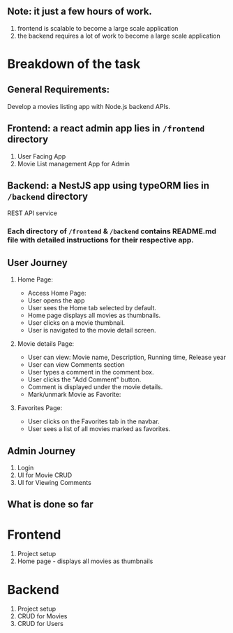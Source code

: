 ## Note: it just a few hours of work.
1. frontend is scalable to become a large scale application 
2. the backend requires a lot of work to become a large scale application 


# Breakdown of the task

General Requirements:
---------------------
Develop a movies listing app with Node.js backend APIs.

Frontend: a react admin app lies in `/frontend` directory
---------
1. User Facing App
2. Movie List management App for Admin

Backend: a NestJS app using typeORM lies in `/backend` directory
-------
REST API service 

### Each directory of `/frontend` & `/backend` contains README.md file with detailed instructions for their respective app.

User Journey
-------------
1. Home Page:
	- Access Home Page:
	- User opens the app
	- User sees the Home tab selected by default.
	- Home page displays all movies as thumbnails.
	- User clicks on a movie thumbnail.
	- User is navigated to the movie detail screen.
	
2. Movie details Page:
	- User can view: Movie name, Description, Running time, Release year
	- User can view Comments section
	- User types a comment in the comment box.
	- User clicks the "Add Comment" button.
	- Comment is displayed under the movie details.
	- Mark/unmark Movie as Favorite:

1. Favorites Page:
	- User clicks on the Favorites tab in the navbar.
	- User sees a list of all movies marked as favorites.
	
Admin Journey
--------------
1. Login
2. UI for Movie CRUD
3. UI for Viewing Comments

What is done so far 
-----------------------

# Frontend
1. Project setup
2. Home page - displays all movies as thumbnails

# Backend
1. Project setup
2. CRUD for Movies
3. CRUD for Users
